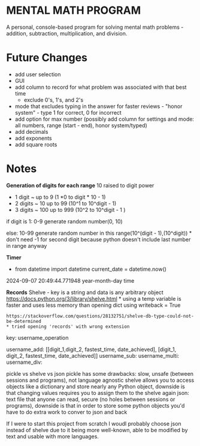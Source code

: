 # MENTAL MATH PROGRAM

A personal, console-based program for solving mental math
problems - addition, subtraction, multiplication, and division. 

# Future Changes
- add user selection
- GUI
- add column to record for what problem was associated with that best time
    - exclude 0's, 1's, and 2's 
- mode that excludes typing in the answer for faster reviews -  "honor system" - type 1 for correct, 0 for incorrect
- add option for max number (possibly add column for settings and mode: all numbers, range (start - end), honor system/typed)
- add decimals
- add exponents
- add square roots

# Notes

**Generation of digits for each range**
 10 raised to digit power
- 1 digit ~ up to 9 (1 *0 to digit * 10 - 1)
- 2 digits ~ 10 up to 99 (10^1 to 10^digit - 1)
- 3 digits ~ 100 up to 999 (10^2 to 10^digit - 1 )

if digit is 1: 0-9 
    generate random number(0, 10)

else: 
    10-99
    generate random number in this range(10^(digit - 1),(10^digit))
    * don't need -1 for second digit because python doesn't include last number in range anyway

**Timer**

* from datetime import datetime
current_date = datetime.now()

2024-09-07 20:49:44.771948
year-month-day time
    
**Records**
    Shelve - key is a string and data is any arbitrary object
    https://docs.python.org/3/library/shelve.html
    * using a temp variable is faster and uses less memory than opening dict using writeback = True

    https://stackoverflow.com/questions/28132751/shelve-db-type-could-not-be-determined
    * tried opening 'records' with wrong extension

key: username_operation

username_add: [[digit_1,digit_2, fastest_time, date_achieved], [digit_1, digit_2, fastest_time, date_achieved]]
username_sub:
username_multi:
username_div: 

pickle vs shelve vs json
pickle has some drawbacks: slow, unsafe (between sessions and programs), not language agnostic
shelve allows you to access objects like a dictionary and store nearly any Python object, downside is that changing values requires you to assign them to the shelve again
json: text file that anyone can read, secure (no holes between sessions or programs), downside is that in order to store some python objects you'd have to do extra work to conver to json and back

If I were to start this project from scratch I woudl probably choose json instead of shelve due to it being more well-known, able to be modified by text and usable with more languages.